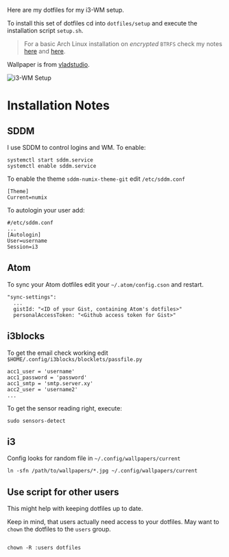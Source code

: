 Here are my dotfiles for my i3-WM setup.

To install this set of dotfiles cd into `dotfiles/setup` and execute the installation script `setup.sh`.

> For a basic Arch Linux installation on _encrypted_ `BTRFS`  check my notes [here](https://gist.github.com/broedli/5604637d5855bef68f3e) and [here](https://gist.github.com/broedli/4f401e0097f185ba34eb).

Wallpaper is from [vladstudio](http://www.vladstudio.com/wallpaper/?dali).

![i3-WM Setup](http://i.imgur.com/1W0z7fq.jpg)

# Installation Notes

## SDDM

I use SDDM to control logins and WM. To enable:

```
systemctl start sddm.service
systemctl enable sddm.service
```

To enable the theme `sddm-numix-theme-git` edit `/etc/sddm.conf`

```
[Theme]
Current=numix
```

To autologin your user add:

```
#/etc/sddm.conf
...
[Autologin]
User=username
Session=i3
```

## Atom

To sync your Atom dotfiles edit your `~/.atom/config.cson` and restart.

```
"sync-settings":
  ...
  gistId: "<ID of your Gist, containing Atom's dotfiles>"
  personalAccessToken: "<Github access token for Gist>"
```

## i3blocks

To get the email check working edit `$HOME/.config/i3blocks/blocklets/passfile.py`

```
acc1_user = 'username'
acc1_password = 'password'
acc1_smtp = 'smtp.server.xy'
acc2_user = 'username2'
...
```

To get the sensor reading right, execute:

```
sudo sensors-detect
```

## i3

Config looks for random file in `~/.config/wallpapers/current`

```
ln -sfn /path/to/wallpapers/*.jpg ~/.config/wallpapers/current
```

## Use script for other users

This might help with keeping dotfiles up to date.

Keep in mind, that users actually need access to your dotfiles. May want to `chown` the dotfiles to the `users` group.

```

chown -R :users dotfiles
```
